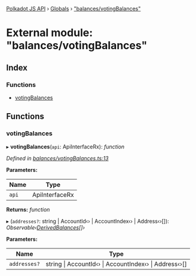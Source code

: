 [Polkadot JS API](../README.md) › [Globals](../globals.md) › ["balances/votingBalances"](_balances_votingbalances_.md)

# External module: "balances/votingBalances"

## Index

### Functions

* [votingBalances](_balances_votingbalances_.md#votingbalances)

## Functions

###  votingBalances

▸ **votingBalances**(`api`: ApiInterfaceRx): *function*

*Defined in [balances/votingBalances.ts:13](https://github.com/polkadot-js/api/blob/883b191ae7/packages/api-derive/src/balances/votingBalances.ts#L13)*

**Parameters:**

Name | Type |
------ | ------ |
`api` | ApiInterfaceRx |

**Returns:** *function*

▸ (`addresses?`: string | AccountId‹› | AccountIndex‹› | Address‹›[]): *Observable‹[DerivedBalances](../interfaces/_types_.derivedbalances.md)[]›*

**Parameters:**

Name | Type |
------ | ------ |
`addresses?` | string &#124; AccountId‹› &#124; AccountIndex‹› &#124; Address‹›[] |

